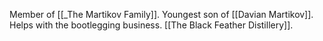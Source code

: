 Member of [[_The Martikov Family]]. Youngest son of [[Davian Martikov]]. Helps with the bootlegging business. [[The Black Feather Distillery]].